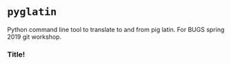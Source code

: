 # `pyglatin`
Python command line tool to translate to and from pig latin. For BUGS spring 2019 git workshop.

### Title!
